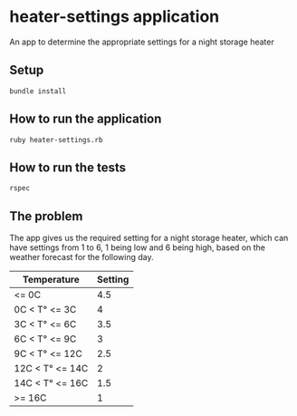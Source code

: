 # heater-settings application
An app to determine the appropriate settings for a night storage heater

## Setup

```
bundle install
```
## How to run the application

```
ruby heater-settings.rb
```
## How to run the tests
```
rspec
```
## The problem
The app gives us the required setting for a night storage heater, which can have settings from 1 to 6, 1 being low and 6 being high, based on the weather forecast for the following day.

| Temperature     | Setting  |
| --------------- | -------- |
| <= 0C           | 4.5      |
| 0C < T° <= 3C   | 4        |
| 3C < T° <= 6C   | 3.5      |
| 6C < T° <= 9C   | 3        |
| 9C < T° <= 12C  | 2.5      |
| 12C < T° <= 14C | 2        |
| 14C < T° <= 16C | 1.5      |
| >= 16C          | 1        |
